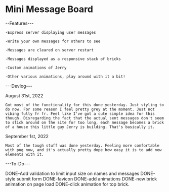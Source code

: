 # Mini Message Board

--Features---

    -Express server displaying user messages

    -Write your own messages for others to see

    -Messages are cleared on server restart

    -Messages displayed as a responsive stack of bricks

    -Custom animations of Jerry

    -Other various animations, play around with it a bit!

---Devlog---

August 31st, 2022   

    Got most of the functionality for this done yesterday. Just styling to do now. For some reason I feel pretty grey at the moment. Just not vibing fully fr fr. Feel like I've got a cute simple idea for this though. Disregarding the fact that the actual sent messages don't seem to stick around on the site for too long, each message becomes a brick of a house this little guy Jerry is building. That's basically it.

September 1st, 2022

    Most of the tough stuff was done yesterday. Feeling more comfortable with pug now, and it's actually pretty dope how easy it is to add new elements with it.

---To-Do---

DONE-Add validation to limit input size on names and messages
DONE-style submit form
DONE-favicon
DONE-add animations
DONE-new brick animation on page load
DONE-click animation for top brick.